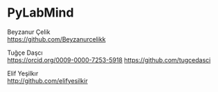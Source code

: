 # PyLabMind

Beyzanur Çelik   
https://github.com/Beyzanurcelikk

Tuğçe Daşcı   
https://orcid.org/0009-0000-7253-5918
https://github.com/tugcedasci

Elif Yeşilkır   
http://github.com/elifyesilkir

